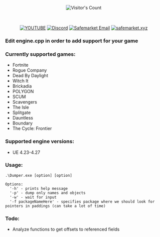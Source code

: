 <br/><br/>
<div align="center"> 
  <img src="https://profile-counter.glitch.me/Zhodisov/count.svg" alt="Visitor's Count" />
</div>
<br/><br/>

<div align="center">
  
[![YOUTUBE](https://img.shields.io/badge/Youtube-fc0000?style=for-the-badge&logo=YOUTUBE&logoColor=white)](https://www.youtube.com/@Jodis974)
[![Discord](https://img.shields.io/badge/Discord-6a85b9?style=for-the-badge&logo=discord&logoColor=white)](https://safemarket.xyz/discord)
[![Safemarket Email](https://img.shields.io/badge/safemarket_email-333333?style=for-the-badge&logo=gmail&logoColor=red)](mailto:support-checkout@safemarket.xyz)
[![safemarket.xyz](https://img.shields.io/badge/safemarket.xyz-0077B5?style=for-the-badge&logo=internet&logoColor=white)](https://safemarket.xyz/)

</div>





### Edit engine.cpp in order to add support for your game
### Currently supported games:
 - Fortnite
 - Rogue Company
 - Dead By Daylight
 - Witch It
 - Brickadia
 - POLYGON
 - SCUM
 - Scavengers
 - The Isle
 - Splitgate
 - Dauntless
 - Boundary
 - The Cycle: Frontier
### Supported engine versions: 
- UE 4.23-4.27
### Usage:
```
.\Dumper.exe [option] [option]
```
```
Options:
  '-h' - prints help message
  '-p' - dump only names and objects
  '-w' - wait for input
  '-f packageNameHere' - specifies package where we should look for pointers in paddings (can take a lot of time)
```
### Todo:
- Analyze functions to get offsets to referenced fields
